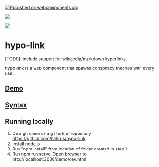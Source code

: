 [![Published on webcomponents.org](https://img.shields.io/badge/webcomponents.org-published-blue.svg)](https://www.webcomponents.org/element/hypo-link)

<a href="https://nodei.co/npm/hypo-link/"><img src="https://nodei.co/npm/hypo-link.png"></a>

<img src="https://badgen.net/bundlephobia/minzip/hypo-link">

# hypo-link

[TODO]: include support for wikipedia/markdown hyperlinks.

hypo-link is a web component that spawns conspiracy theories with every use.

## [Demo](https://codepen.io/bahrus/pen/abpQzjm)


<!--
```
<custom-element-demo>
<template>
    <hypo-link>
            Mueller filed an indictment just as the President left for G-20.In  July he indicted the Russians 
            who will never come here just before he left for Helsinki.Either could have been done earlier or later. 
            Out of control!Supervision please?
    </hypo-link>
    <style>
        hypo-link{
            display: block;
            width: 480px;
        }
    </style>
    <script type=module crossorigin>
        import 'https://cdn.skypack.dev/hypo-link@0.0.28?min';
    </script>
</template>
</custom-element-demo>
```
-->


## [Syntax](https://bahrus.github.io/api-viewer/index.html?npmPackage=hypo-link&jsPath=hypo-link-example-0.js&jsonPath=custom-elements.json)



## Running locally

1.  Do a git clone or a git fork of repository https://github.com/bahrus/hypo-link
2.  Install node.js
3.  Run "npm install" from location of folder created in step 1.
4.  Run npm run serve.  Open browser to http://localhost:3030/demo/dev.html
